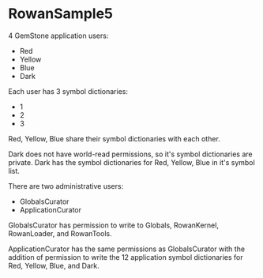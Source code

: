 # RowanSample5

4 GemStone application users:
- Red
- Yellow
- Blue
- Dark

Each user has 3 symbol dictionaries:
- <color>1
- <color>2
- <color>3

Red, Yellow, Blue share their symbol dictionaries with each other.

Dark does not have world-read permissions, so it's symbol dictionaries are private. 
Dark has the symbol dictionaries for Red, Yellow, Blue in it's symbol list.

There are two administrative users:
- GlobalsCurator
- ApplicationCurator

GlobalsCurator has permission to write to Globals, RowanKernel, RowanLoader, and RowanTools.

ApplicationCurator has the same permissions as GlobalsCurator with the addition of permission to write the 12 application symbol dictionaries for Red, Yellow, Blue, and Dark.


